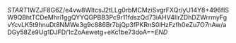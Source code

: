 $START$1WZJF8G6Z/e4vw8WltcsJ2tLLg0rbMCMziSvgrFXQr/yU14Y8+496fISW9QBhtTCDeMhri1ggQYYQGPBB3Pc9r11fdszQd73iAHV4IlrZDhDZWrrmyFgvYcvLK5t9hnuDt8NMWe3g9c886Br7bjQp3fPKRnS0lHzFzfh0eZu7O7nAw/aDGy58Ze9Ug1DJFD/1cZoAewetg+eKc1be73doA==$END$